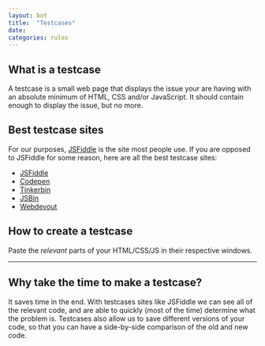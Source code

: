 ```yaml
---
layout: bot
title:  "Testcases"
date:
categories: rules
---
```


## What is a testcase

A testcase is a small web page that displays the issue your are having with an absolute minimum of HTML, CSS and/or JavaScript. It should contain enough to display the issue, but no more.

## Best testcase sites

For our purposes, [JSFiddle](http://jsfiddle.net) is the site most people use. If you are opposed to JSFiddle for some reason, here are all the best testcase sites:

* [JSFiddle](http://jsfiddle.net)
* [Codepen](http://codepen.io)
* [Tinkerbin](http://tinkerbin.heroku.com)
* [JSBin](http://jsbin.com)
* [Webdevout](http://webdevout.net)

## How to create a testcase

Paste the *relevant* parts of your HTML/CSS/JS in their respective windows. 

---

## Why take the time to make a testcase?

It saves time in the end. With testcases sites like JSFiddle we can see all of the relevant code, and are able to quickly (most of the time) determine what the problem is. Testcases also allow us to save different versions of your code, so that you can have a side-by-side comparison of the old and new code. 